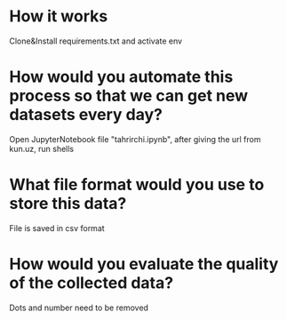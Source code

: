 # How it works

Clone&Install requirements.txt and activate env

# How would you automate this process so that we can get new datasets every day?

Open JupyterNotebook file "tahrirchi.ipynb", after giving the url from kun.uz, run shells

# What file format would you use to store this data?

File is saved in csv format

# How would you evaluate the quality of the collected data?

Dots and number need to be removed
